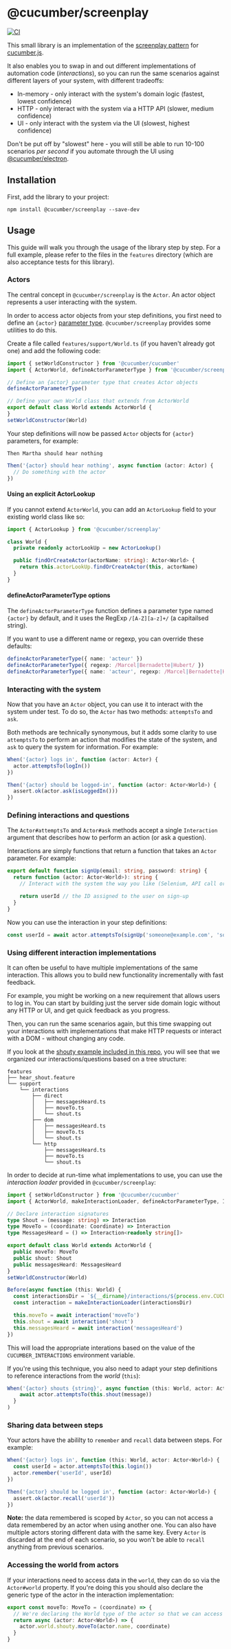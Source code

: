 # @cucumber/screenplay

[![CI](https://github.com/cucumber/screenplay.js/actions/workflows/ci.yml/badge.svg)](https://github.com/cucumber/screenplay.js/actions/workflows/ci.yml)

This small library is an implementation of the [screenplay pattern](https://cucumber.io/blog/bdd/understanding-screenplay-(part-1)/) for
[cucumber.js](https://github.com/cucumber/cucumber-js/).

It also enables you to swap in and out different implementations of automation code (*interactions*), so you can run the same scenarios against
different layers of your system, with different tradeoffs:

* In-memory - only interact with the system's domain logic (fastest, lowest confidence)
* HTTP - only interact with the system via a HTTP API (slower, medium confidence)
* UI - only interact with the system via the UI (slowest, highest confidence)

Don't be put off by "slowest" here - you will still be able to run 10-100 scenarios *per second* if you automate through the UI
using [@cucumber/electron](https://github.com/cucumber/cucumber-electron).

## Installation

First, add the library to your project:

    npm install @cucumber/screenplay --save-dev

## Usage

This guide will walk you through the usage of the library step by step. For a full example, please refer to the files
in the `features` directory (which are also acceptance tests for this library).

### Actors

The central concept in `@cucumber/screenplay` is the `Actor`. An actor object represents a user interacting with the
system.

In order to access actor objects from your step definitions, you first need to define an `{actor}` 
[parameter type](https://cucumber.io/docs/cucumber/cucumber-expressions/#parameter-types). `@cucumber/screenplay`
provides some utilities to do this.

Create a file called `features/support/World.ts` (if you haven't already got one) and add the following code: 

```typescript
import { setWorldConstructor } from '@cucumber/cucumber'
import { ActorWorld, defineActorParameterType } from '@cucumber/screenplay'

// Define an {actor} parameter type that creates Actor objects
defineActorParameterType()

// Define your own World class that extends from ActorWorld
export default class World extends ActorWorld {
}
setWorldConstructor(World)
```

Your step definitions will now be passed `Actor` objects for `{actor}` parameters, for example:

```gherkin
Then Martha should hear nothing
```

```typescript
Then('{actor} should hear nothing', async function (actor: Actor) {
  // Do something with the actor
})
```

#### Using an explicit ActorLookup

If you cannot extend `ActorWorld`, you can add an `ActorLookup` field to your existing world class like so:

```typescript
import { ActorLookup } from '@cucumber/screenplay'

class World {
  private readonly actorLookUp = new ActorLookup()

  public findOrCreateActor(actorName: string): Actor<World> {
    return this.actorLookUp.findOrCreateActor(this, actorName)
  }
}
```

#### defineActorParameterType options

The `defineActorParameterType` function defines a parameter type named `{actor}` by default, and it uses the RegExp
`/[A-Z][a-z]+/` (a capitailsed string).

If you want to use a different name or regexp, you can override these defaults:

```typescript
defineActorParameterType({ name: 'acteur' })
defineActorParameterType({ regexp: /Marcel|Bernadette|Hubert/ })
defineActorParameterType({ name: 'acteur', regexp: /Marcel|Bernadette|Hubert/ })
```

### Interacting with the system

Now that you have an `Actor` object, you can use it to interact with the system under test. To do so, the `Actor` has 
two methods: `attemptsTo` and `ask`.

Both methods are technically synonymous, but it adds some clarity to use `attemptsTo` to perform an action 
that modifies the state of the system, and `ask` to query the system for information. For example:

```typescript
When('{actor} logs in', function (actor: Actor) {
  actor.attemptsTo(logIn())
})

Then('{actor} should be logged-in', function (actor: Actor<World>) {
  assert.ok(actor.ask(isLoggedIn()))
})
```

### Defining interactions and questions

The `Actor#attemptsTo` and `Actor#ask` methods accept a single `Interaction` argument that describes how to perform
an action (or ask a question).

Interactions are simply functions that return a function that takes an `Actor` parameter. For example:

```typescript
export default function signUp(email: string, password: string) {
  return function (actor: Actor<World>): string {
    // Interact with the system the way you like (Selenium, API call or whatever)

    return userId // the ID assigned to the user on sign-up
  }
}
```

Now you can use the interaction in your step definitions:

```typescript
const userId = await actor.attemptsTo(signUp('someone@example.com', 'some-secret-password'))
```

### Using different interaction implementations

It can often be useful to have multiple implementations of the same interaction. This allows you
to build new functionality incrementally with fast feedback.

For example, you might be working on a new requirement that allows users to log in. You can start
by building just the server side domain logic without any HTTP or UI, and get quick feedback as you progress.

Then, you can run the same scenarios again, but this time swapping out your interactions with implementations
that make HTTP requests or interact with a DOM - without changing any code.

If you look at the [shouty example included in this repo](./features), you will see that we organized 
our interactions/questions based on a tree structure:

```
features
├── hear_shout.feature
└── support
    └── interactions
        ├── direct
        │   ├── messagesHeard.ts
        │   ├── moveTo.ts
        │   └── shout.ts
        ├── dom
        │   ├── messagesHeard.ts
        │   ├── moveTo.ts
        │   └── shout.ts
        └── http
            ├── messagesHeard.ts
            ├── moveTo.ts
            └── shout.ts
```

In order to decide at run-time what implementations to use, you can use the *interaction loader* provided in `@cucumber/screenplay`:

```typescript
import { setWorldConstructor } from '@cucumber/cucumber'
import { ActorWorld, makeInteractionLoader, defineActorParameterType, Interaction } from '@cucumber/screenplay'

// Declare interaction signatures
type Shout = (message: string) => Interaction
type MoveTo = (coordinate: Coordinate) => Interaction
type MessagesHeard = () => Interaction<readonly string[]>

export default class World extends ActorWorld {
  public moveTo: MoveTo
  public shout: Shout
  public messagesHeard: MessagesHeard
}
setWorldConstructor(World)

Before(async function (this: World) {
  const interactionsDir = `${__dirname}/interactions/${process.env.CUCUMBER_SCREENPLAY_INTERACTIONS || 'direct'}`
  const interaction = makeInteractionLoader(interactionsDir)

  this.moveTo = await interaction('moveTo')
  this.shout = await interaction('shout')
  this.messagesHeard = await interaction('messagesHeard')
})
```

This will load the appropriate interations based on the value of the `CUCUMBER_INTERACTIONS` environment variable.

If you're using this technique, you also need to adapt your step definitions to reference interactions from the *world* (`this`):

```typescript
When('{actor} shouts {string}', async function (this: World, actor: Actor, message: string) {
    await actor.attemptsTo(this.shout(message))
  }
)
```

### Sharing data between steps

Your actors have the abililty to `remember` and `recall` data between steps. For example:

```typescript
When('{actor} logs in', function (this: World, actor: Actor<World>) {
  const userId = actor.attemptsTo(this.login())
  actor.remember('userId', userId)
})

Then('{actor} should be logged in', function (actor: Actor<World>) {
  assert.ok(actor.recall('userId'))
})
```

**Note:** the data remembered is scoped by `Actor`, so you can not access a data remembered by an actor when using another 
one. You can also have multiple actors storing different data with the same key. Every `Actor` is discarded at the end of
each scenario, so you won't be able to `recall` anything from previous scenarios.

### Accessing the world from actors

If your interactions need to access data in the `world`, they can do so via the `Actor#world` property. If you're doing this
you should also declare the generic type of the actor in the interaction implementation:

```typescript
export const moveTo: MoveTo = (coordinate) => {
  // We're declaring the World type of the actor so that we can access its members
  return async (actor: Actor<World>) => {
    actor.world.shouty.moveTo(actor.name, coordinate)
  }
}
```
